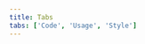 ```yaml
---
title: Tabs
tabs: ['Code', 'Usage', 'Style']
---
```



<component
    name="Tabs"
    component="tabs"
    variation="tabs"
    experimental="true"
    hasReactVersion="true"
    >
</component>
<component-docs component="tabs" experimental="true"></component-docs>
